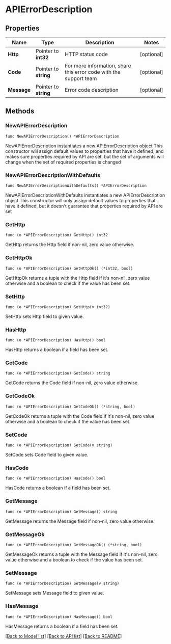 # APIErrorDescription

## Properties

Name | Type | Description | Notes
------------ | ------------- | ------------- | -------------
**Http** | Pointer to **int32** | HTTP status code | [optional] 
**Code** | Pointer to **string** | For more information, share this error code with the support team | [optional] 
**Message** | Pointer to **string** | Error code description | [optional] 

## Methods

### NewAPIErrorDescription

`func NewAPIErrorDescription() *APIErrorDescription`

NewAPIErrorDescription instantiates a new APIErrorDescription object
This constructor will assign default values to properties that have it defined,
and makes sure properties required by API are set, but the set of arguments
will change when the set of required properties is changed

### NewAPIErrorDescriptionWithDefaults

`func NewAPIErrorDescriptionWithDefaults() *APIErrorDescription`

NewAPIErrorDescriptionWithDefaults instantiates a new APIErrorDescription object
This constructor will only assign default values to properties that have it defined,
but it doesn't guarantee that properties required by API are set

### GetHttp

`func (o *APIErrorDescription) GetHttp() int32`

GetHttp returns the Http field if non-nil, zero value otherwise.

### GetHttpOk

`func (o *APIErrorDescription) GetHttpOk() (*int32, bool)`

GetHttpOk returns a tuple with the Http field if it's non-nil, zero value otherwise
and a boolean to check if the value has been set.

### SetHttp

`func (o *APIErrorDescription) SetHttp(v int32)`

SetHttp sets Http field to given value.

### HasHttp

`func (o *APIErrorDescription) HasHttp() bool`

HasHttp returns a boolean if a field has been set.

### GetCode

`func (o *APIErrorDescription) GetCode() string`

GetCode returns the Code field if non-nil, zero value otherwise.

### GetCodeOk

`func (o *APIErrorDescription) GetCodeOk() (*string, bool)`

GetCodeOk returns a tuple with the Code field if it's non-nil, zero value otherwise
and a boolean to check if the value has been set.

### SetCode

`func (o *APIErrorDescription) SetCode(v string)`

SetCode sets Code field to given value.

### HasCode

`func (o *APIErrorDescription) HasCode() bool`

HasCode returns a boolean if a field has been set.

### GetMessage

`func (o *APIErrorDescription) GetMessage() string`

GetMessage returns the Message field if non-nil, zero value otherwise.

### GetMessageOk

`func (o *APIErrorDescription) GetMessageOk() (*string, bool)`

GetMessageOk returns a tuple with the Message field if it's non-nil, zero value otherwise
and a boolean to check if the value has been set.

### SetMessage

`func (o *APIErrorDescription) SetMessage(v string)`

SetMessage sets Message field to given value.

### HasMessage

`func (o *APIErrorDescription) HasMessage() bool`

HasMessage returns a boolean if a field has been set.


[[Back to Model list]](../README.md#documentation-for-models) [[Back to API list]](../README.md#documentation-for-api-endpoints) [[Back to README]](../README.md)


